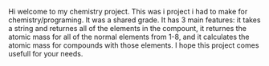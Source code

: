 Hi welcome to my chemistry project. This was i project i had to make for chemistry/programing. It was a shared grade. It has 3 main features: it takes a string and returnes all of the elements in the compount, it returnes the atomic mass for all of the normal elements from 1-8, and it calculates the atomic mass for compounds with those elements. I hope this project comes usefull for your needs.
